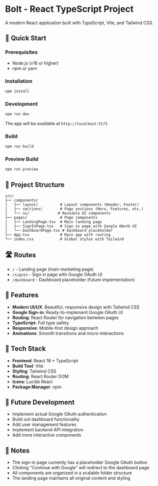 # Bolt - React TypeScript Project

A modern React application built with TypeScript, Vite, and Tailwind CSS.

## 🚀 Quick Start

### Prerequisites
- Node.js (v16 or higher)
- npm or yarn

### Installation
```bash
npm install
```

### Development
```bash
npm run dev
```

The app will be available at `http://localhost:5173`

### Build
```bash
npm run build
```

### Preview Build
```bash
npm run preview
```

## 📁 Project Structure

```
src/
├── components/
│   ├── layout/          # Layout components (Header, Footer)
│   ├── sections/        # Page sections (Hero, Features, etc.)
│   └── ui/             # Reusable UI components
├── pages/               # Page components
│   ├── LandingPage.tsx  # Main landing page
│   ├── SignInPage.tsx   # Sign in page with Google OAuth UI
│   └── DashboardPage.tsx # Dashboard placeholder
├── App.tsx              # Main app with routing
└── index.css            # Global styles with Tailwind
```

## 🛣️ Routes

- `/` - Landing page (main marketing page)
- `/signin` - Sign in page with Google OAuth UI
- `/dashboard` - Dashboard placeholder (future implementation)

## 🎨 Features

- **Modern UI/UX**: Beautiful, responsive design with Tailwind CSS
- **Google Sign-in**: Ready-to-implement Google OAuth UI
- **Routing**: React Router for navigation between pages
- **TypeScript**: Full type safety
- **Responsive**: Mobile-first design approach
- **Animations**: Smooth transitions and micro-interactions

## 🔧 Tech Stack

- **Frontend**: React 18 + TypeScript
- **Build Tool**: Vite
- **Styling**: Tailwind CSS
- **Routing**: React Router DOM
- **Icons**: Lucide React
- **Package Manager**: npm

## 🚧 Future Development

- Implement actual Google OAuth authentication
- Build out dashboard functionality
- Add user management features
- Implement backend API integration
- Add more interactive components

## 📝 Notes

- The sign-in page currently has a placeholder Google OAuth button
- Clicking "Continue with Google" will redirect to the dashboard page
- All components are organized in a scalable folder structure
- The landing page maintains all original content and styling
